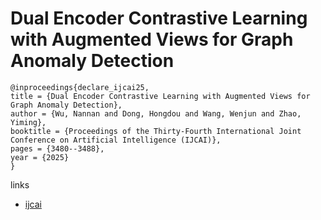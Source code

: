 # Dual Encoder Contrastive Learning with Augmented Views for Graph Anomaly Detection

```
@inproceedings{declare_ijcai25,
title = {Dual Encoder Contrastive Learning with Augmented Views for Graph Anomaly Detection},
author = {Wu, Nannan and Dong, Hongdou and Wang, Wenjun and Zhao, Yiming},
booktitle = {Proceedings of the Thirty-Fourth International Joint Conference on Artificial Intelligence (IJCAI)},
pages = {3480--3488},
year = {2025}
}
```

links
- [ijcai](https://www.ijcai.org/proceedings/2025/387)
